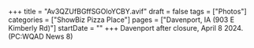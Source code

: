 +++
title = "Av3QZUfBGffSGOloYCBY.avif"
draft = false
tags = ["Photos"]
categories = ["ShowBiz Pizza Place"]
pages = ["Davenport, IA (903 E Kimberly Rd)"]
startDate = ""
+++
Davenport after closure, April 8 2024. (PC:WQAD News 8)
